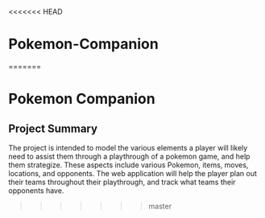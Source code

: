<<<<<<< HEAD
# Pokemon-Companion
=======
# Pokemon Companion

## Project Summary
The project is intended to model the various elements a player will likely need to assist them
through a playthrough of a pokemon game, and help them strategize. These aspects include
various Pokemon, items, moves, locations, and opponents. The web application will help the
player plan out their teams throughout their playthrough, and track what teams their opponents have.
>>>>>>> master
